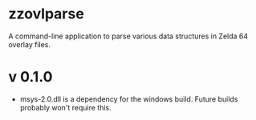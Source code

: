# zzovlparse
 A command-line application to parse various data structures in Zelda 64 overlay files.

# v 0.1.0
 * msys-2.0.dll is a dependency for the windows build. Future builds probably won't require this. 
